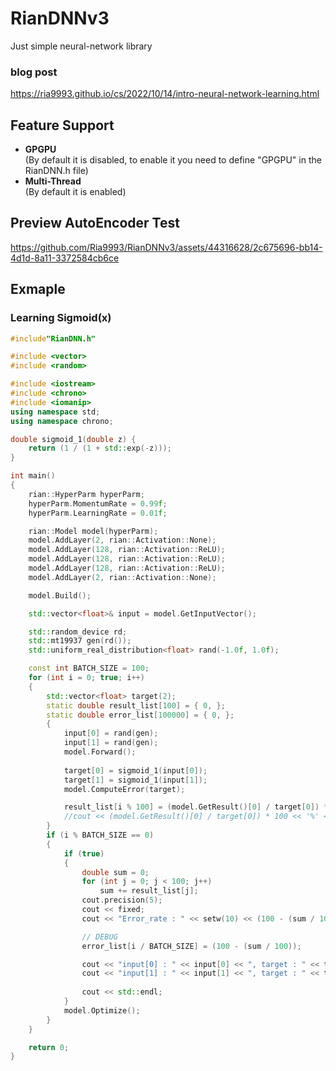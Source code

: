 # RianDNNv3
Just simple neural-network library  
### blog post  
<https://ria9993.github.io/cs/2022/10/14/intro-neural-network-learning.html>
## Feature Support
- **GPGPU**  
 (By default it is disabled, to enable it you need to define "GPGPU" in the RianDNN.h file)
- **Multi-Thread**  
 (By default it is enabled)
## Preview AutoEncoder Test
https://github.com/Ria9993/RianDNNv3/assets/44316628/2c675696-bb14-4d1d-8a11-3372584cb6ce  
## Exmaple
### Learning Sigmoid(x)
```cpp
#include"RianDNN.h"

#include <vector>
#include <random>

#include <iostream>
#include <chrono>
#include <iomanip>
using namespace std;
using namespace chrono;

double sigmoid_1(double z) {
	return (1 / (1 + std::exp(-z)));
}

int main()
{
	rian::HyperParm hyperParm;
	hyperParm.MomentumRate = 0.99f;
	hyperParm.LearningRate = 0.01f;

	rian::Model model(hyperParm);
	model.AddLayer(2, rian::Activation::None);
	model.AddLayer(128, rian::Activation::ReLU);
	model.AddLayer(128, rian::Activation::ReLU);
	model.AddLayer(128, rian::Activation::ReLU);
	model.AddLayer(2, rian::Activation::None);

	model.Build();

	std::vector<float>& input = model.GetInputVector();

	std::random_device rd;
	std::mt19937 gen(rd());
	std::uniform_real_distribution<float> rand(-1.0f, 1.0f);

	const int BATCH_SIZE = 100;
	for (int i = 0; true; i++)
	{
		std::vector<float> target(2);
		static double result_list[100] = { 0, };
		static double error_list[100000] = { 0, };
		{
			input[0] = rand(gen);
			input[1] = rand(gen);
			model.Forward();
			
			target[0] = sigmoid_1(input[0]);
			target[1] = sigmoid_1(input[1]);
			model.ComputeError(target);

			result_list[i % 100] = (model.GetResult()[0] / target[0]) * 100;
			//cout << (model.GetResult()[0] / target[0]) * 100 << '%' << endl;
		}
		if (i % BATCH_SIZE == 0)
		{
			if (true)
			{
				double sum = 0;
				for (int j = 0; j < 100; j++)
					sum += result_list[j];
				cout.precision(5);
				cout << fixed;
				cout << "Error_rate : " << setw(10) << (100 - (sum / 100)) << '%' << endl;

				// DEBUG
				error_list[i / BATCH_SIZE] = (100 - (sum / 100));

				cout << "input[0] : " << input[0] << ", target : " << target[0] << ", result : " << model.GetResult()[0] << ", error = " << target[0] - model.GetResult()[0] << endl;
				cout << "input[1] : " << input[1] << ", target : " << target[1] << ", result : " << model.GetResult()[1] << ", error = " << target[1] - model.GetResult()[1] << endl;
				
				cout << std::endl;
			}
			model.Optimize();
		}
	}

	return 0;
}
```
